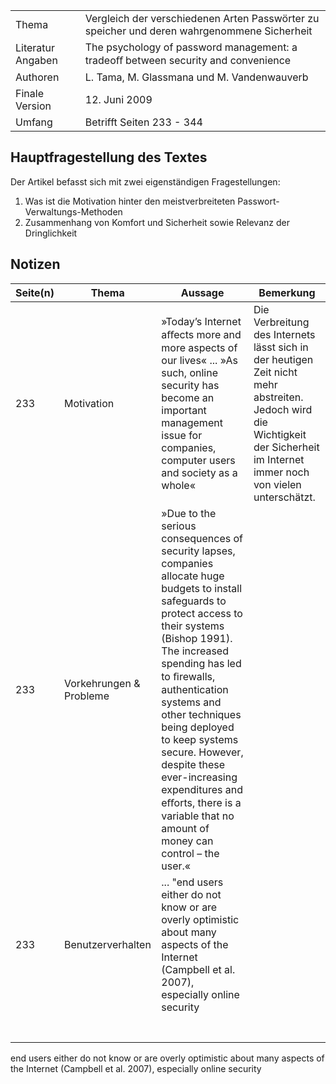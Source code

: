 

|  |  |
| --- | --------- |
| Thema | Vergleich der verschiedenen Arten Passwörter zu speicher und deren wahrgenommene Sicherheit |
| Literatur Angaben |  The psychology of password management: a tradeoﬀ between security and convenience |
| Authoren | L. Tama, M. Glassmana und M. Vandenwauverb |
| Finale Version | 12. Juni 2009 |
| Umfang | Betrifft Seiten 233 - 344 |

## Hauptfragestellung des Textes

Der Artikel befasst sich mit zwei eigenständigen Fragestellungen:

1) Was ist die Motivation hinter den meistverbreiteten Passwort-Verwaltungs-Methoden
2) Zusammenhang von Komfort und Sicherheit sowie Relevanz der Dringlichkeit

## Notizen

| Seite(n) | Thema | Aussage | Bemerkung |
| - | -- | ---- | ---- |
| 233 | Motivation | »Today’s Internet aﬀects more and more aspects of our lives« ... »As such, online security has become an important management issue for companies, computer users and society as a whole« | Die Verbreitung des Internets lässt sich in der heutigen Zeit nicht mehr abstreiten. Jedoch wird die Wichtigkeit der Sicherheit im Internet immer noch von vielen unterschätzt. |
| 233 | Vorkehrungen & Probleme | »Due to the serious consequences of security lapses, companies allocate huge budgets to install safeguards to protect access to their systems (Bishop 1991). The increased spending has led to ﬁrewalls, authentication systems and other techniques being deployed to keep systems secure. However, despite these ever-increasing expenditures and eﬀorts, there is a variable that no amount of money can control – the user.« |  |
| 233 | Benutzerverhalten | ... "end users either do not know or are overly optimistic about many aspects of the Internet (Campbell et al. 2007), especially online security |  |
|  |  |  |  |
|  |  |  |  |
|  |  |  |  |
|  |  |  |  |
|  |  |  |  |
|  |  |  |  |
|  |  |  |  |



end users either do not know or are overly optimistic about many aspects of the Internet (Campbell et al. 2007), especially online security
